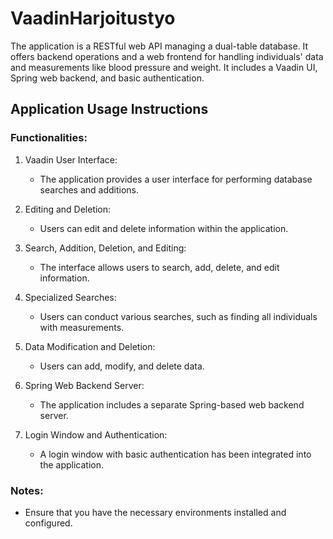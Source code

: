 # VaadinHarjoitustyo
The application is a RESTful web API managing a dual-table database. It offers backend operations and a web frontend for handling individuals' data and measurements like blood pressure and weight. It includes a Vaadin UI, Spring web backend, and basic authentication.
## Application Usage Instructions

### Functionalities:

1. Vaadin User Interface:
   - The application provides a user interface for performing database searches and additions.

2. Editing and Deletion:
   - Users can edit and delete information within the application.

3. Search, Addition, Deletion, and Editing:
   - The interface allows users to search, add, delete, and edit information.

4. Specialized Searches:
   - Users can conduct various searches, such as finding all individuals with measurements.

5. Data Modification and Deletion:
   - Users can add, modify, and delete data.

6. Spring Web Backend Server:
   - The application includes a separate Spring-based web backend server.

7. Login Window and Authentication:
   - A login window with basic authentication has been integrated into the application.

### Notes:

- Ensure that you have the necessary environments installed and configured.
